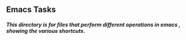 ## Emacs Tasks

##### This directory is for files that perform different operations in emacs , showing the various shortcuts.